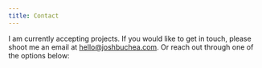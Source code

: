 ```yaml
---
title: Contact
---
```


I am currently accepting projects. If you would like to get in touch, please shoot me an email at [hello@joshbuchea.com](mailto:hello@joshbuchea.com). Or reach out through one of the options below:
